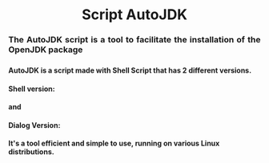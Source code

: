 <h1 align="center"> Script AutoJDK </h1>
<h3 align="justify">
The AutoJDK script is a tool to facilitate the installation of the OpenJDK package
<h3>
<h4 font-size="20px">
AutoJDK is a script made with Shell Script that has 2 different versions.
</h4>
<h4>
Shell version:
</h4>
<h4>
and
</h4>
<h4>
Dialog Version:
</h4>
<h4>
It's a tool
efficient and simple to use, running on various Linux distributions.
</h4>